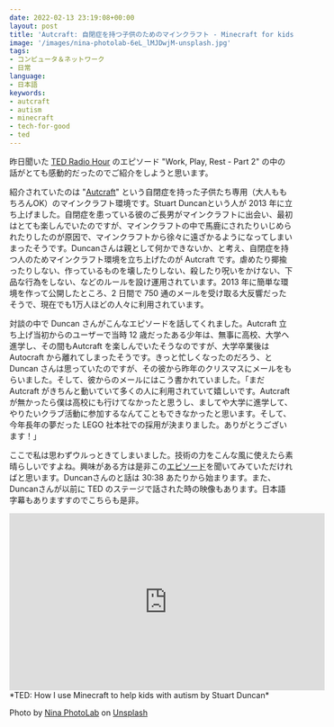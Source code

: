 ```yaml
---
date: 2022-02-13 23:19:08+00:00
layout: post
title: 'Autcraft: 自閉症を持つ子供のためのマインクラフト - Minecraft for kids with autism'
image: '/images/nina-photolab-6eL_lMJDwjM-unsplash.jpg'
tags:
- コンピュータ＆ネットワーク
- 日常
language:
- 日本語
keywords:
- autcraft
- autism
- minecraft
- tech-for-good
- ted
---
```


昨日聞いた [TED Radio Hour](https://www.npr.org/programs/ted-radio-hour/) のエピソード "Work, Play, Rest - Part 2" の中の話がとても感動的だったのでご紹介をしようと思います。

紹介されていたのは "[Autcraft](https://www.autcraft.com/)" という自閉症を持った子供たち専用（大人ももちろんOK）のマインクラフト環境です。Stuart Duncanという人が 2013 年に立ち上げました。自閉症を患っている彼のご長男がマインクラフトに出会い、最初はとても楽しんでいたのですが、マインクラフトの中で馬鹿にされたりいじめられたりしたのが原因で、マインクラフトから徐々に遠ざかるようになってしまいまったそうです。Duncanさんは親として何かできないか、と考え、自閉症を持つ人のためマインクラフト環境を立ち上げたのが Autcraft です。虐めたり揶揄ったりしない、作っているものを壊したりしない、殺したり呪いをかけない、下品な行為をしない、などのルールを設け運用されています。2013 年に簡単な環境を作って公開したところ、2 日間で 750 通のメールを受け取る大反響だったそうで、現在でも1万人ほどの人々に利用されています。

対談の中で Duncan さんがこんなエピソードを話してくれました。Autcraft 立ち上げ当初からのユーザーで当時 12 歳だったある少年は、無事に高校、大学へ進学し、その間もAutcraft を楽しんでいたそうなのですが、大学卒業後は Autocraft から離れてしまったそうです。きっと忙しくなったのだろう、と Duncan さんは思っていたのですが、その彼から昨年のクリスマスにメールをもらいました。そして、彼からのメールにはこう書かれていました。「まだ Autcraft がきちんと動いていて多くの人に利用されていて嬉しいです。Autcraft が無かったら僕は高校にも行けてなかったと思うし、ましてや大学に進学して、やりたいクラブ活動に参加するなんてこともできなかったと思います。そして、今年長年の夢だった LEGO 社本社での採用が決まりました。ありがとうございます！」

ここで私は思わずウルっときてしまいました。技術の力をこんな風に使えたら素晴らしいですよね。興味がある方は是非この[エピソード](https://www.npr.org/programs/ted-radio-hour/1079859923/work-play-rest-part-2)を聞いてみていただければと思います。Duncanさんのと話は 30:38 あたりから始まります。また、Duncanさんが以前に TED のステージで話された時の映像もあります。日本語字幕もありますすのでこちらも是非。

<iframe width="560" height="315" src="https://www.youtube.com/embed/iclWth_VvBs" title="YouTube video player" frameborder="0" allow="accelerometer; autoplay; clipboard-write; encrypted-media; gyroscope; picture-in-picture; web-share" allowfullscreen></iframe>
*TED: How I use Minecraft to help kids with autism by Stuart Duncan*

Photo by [Nina PhotoLab](https://unsplash.com/@nina_eyes?utm_source=unsplash&utm_medium=referral&utm_content=creditCopyText) on [Unsplash](https://unsplash.com/s/photos/minecraft?utm_source=unsplash&utm_medium=referral&utm_content=creditCopyText)
